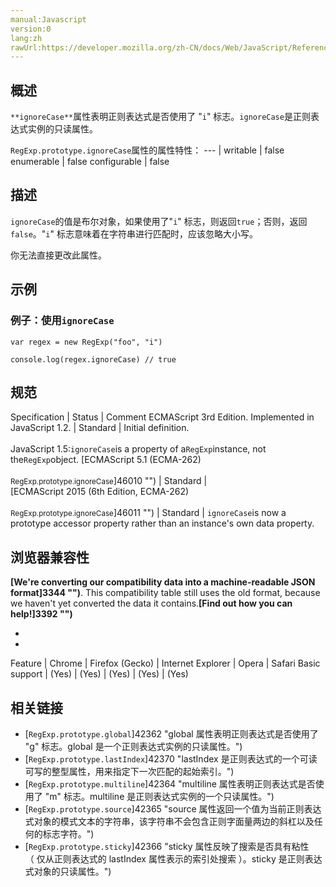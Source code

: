```yaml
---
manual:Javascript
version:0
lang:zh
rawUrl:https://developer.mozilla.org/zh-CN/docs/Web/JavaScript/Reference/Global_Objects/RegExp/ignoreCase#
---
```






## 概述<a name="Summary"></a>


`**ignoreCase**`属性表明正则表达式是否使用了 &quot;`i`&quot; 标志。`ignoreCase`是正则表达式实例的只读属性。


`RegExp.prototype.ignoreCase`属性的属性特性： 
 ---  | 
writable | false 
enumerable | false 
configurable | false 



## 描述<a name="Description"></a>


`ignoreCase`的值是布尔对象，如果使用了&quot;`i`&quot; 标志，则返回`true`；否则，返回`false`。&quot;`i`&quot; 标志意味着在字符串进行匹配时，应该忽略大小写。



你无法直接更改此属性。


## 示例<a name="Examples"></a>

### 例子：使用`ignoreCase`<a name="Example:_Using_MIN_VALUE"></a>

```
var regex = new RegExp("foo", "i")

console.log(regex.ignoreCase) // true
```

## 规范<a name="规范"></a>

Specification | Status | Comment 
ECMAScript 3rd Edition. Implemented in JavaScript 1.2. | Standard | Initial definition.<br></br>JavaScript 1.5:`ignoreCase`is a property of a`RegExp`instance, not the`RegExp`object. 
[ECMAScript 5.1 (ECMA-262)<br></br><small>RegExp.prototype.ignoreCase</small>]46010 "") | Standard |  
[ECMAScript 2015 (6th Edition, ECMA-262)<br></br><small>RegExp.prototype.ignoreCase</small>]46011 "") | Standard | `ignoreCase`is now a prototype accessor property rather than an instance&#39;s own data property. 


## 浏览器兼容性<a name="浏览器兼容性"></a>


**[We&#39;re converting our compatibility data into a machine-readable JSON format]3344 "")**. This compatibility table still uses the old format, because we haven&#39;t yet converted the data it contains.**[Find out how you can help!]3392 "")**


* 
* 

Feature | Chrome | Firefox (Gecko) | Internet Explorer | Opera | Safari 
Basic support | (Yes) | (Yes) | (Yes) | (Yes) | (Yes) 




## 相关链接<a name="See_also"></a>

* [`RegExp.prototype.global`]42362 "global 属性表明正则表达式是否使用了 "g" 标志。global 是一个正则表达式实例的只读属性。")
* [`RegExp.prototype.lastIndex`]42370 "lastIndex 是正则表达式的一个可读可写的整型属性，用来指定下一次匹配的起始索引。")
* [`RegExp.prototype.multiline`]42364 "multiline 属性表明正则表达式是否使用了 "m" 标志。multiline 是正则表达式实例的一个只读属性。")
* [`RegExp.prototype.source`]42365 "source 属性返回一个值为当前正则表达式对象的模式文本的字符串，该字符串不会包含正则字面量两边的斜杠以及任何的标志字符。")
* [`RegExp.prototype.sticky`]42366 "sticky 属性反映了搜索是否具有粘性（ 仅从正则表达式的 lastIndex 属性表示的索引处搜索 ）。sticky 是正则表达式对象的只读属性。")



